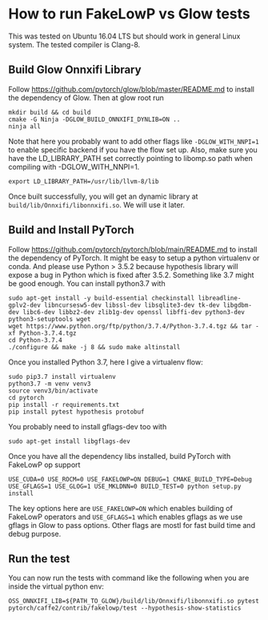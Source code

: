# How to run FakeLowP vs Glow tests
This was tested on Ubuntu 16.04 LTS but should work in general Linux system. The tested compiler is Clang-8.

## Build Glow Onnxifi Library
Follow https://github.com/pytorch/glow/blob/master/README.md to install the dependency of Glow. Then at glow root run
```
mkdir build && cd build
cmake -G Ninja -DGLOW_BUILD_ONNXIFI_DYNLIB=ON ..
ninja all
```
Note that here you probably want to add other flags like `-DGLOW_WITH_NNPI=1` to enable specific backend if you have the flow set up. Also, make sure you have the LD_LIBRARY_PATH set correctly pointing to libomp.so path when compiling with -DGLOW_WITH_NNPI=1.
```
export LD_LIBRARY_PATH=/usr/lib/llvm-8/lib
```
Once built successfully, you will get an dynamic library at `build/lib/Onnxifi/libonnxifi.so`. We will use it later.

## Build and Install PyTorch
Follow https://github.com/pytorch/pytorch/blob/main/README.md to install the dependency of PyTorch. It might be easy to
setup a python virtualenv or conda. And please use Python > 3.5.2 because hypothesis library will expose a bug in Python which
is fixed after 3.5.2. Something like 3.7 might be good enough. You can install python3.7 with
```
sudo apt-get install -y build-essential checkinstall libreadline-gplv2-dev libncursesw5-dev libssl-dev libsqlite3-dev tk-dev libgdbm-dev libc6-dev libbz2-dev zlib1g-dev openssl libffi-dev python3-dev python3-setuptools wget
wget https://www.python.org/ftp/python/3.7.4/Python-3.7.4.tgz && tar -xf Python-3.7.4.tgz
cd Python-3.7.4
./configure && make -j 8 && sudo make altinstall
```

Once you installed Python 3.7, here I give a virtualenv flow:
```
sudo pip3.7 install virtualenv
python3.7 -m venv venv3
source venv3/bin/activate
cd pytorch
pip install -r requirements.txt
pip install pytest hypothesis protobuf
```
You probably need to install gflags-dev too with
```
sudo apt-get install libgflags-dev
```

Once you have all the dependency libs installed, build PyTorch with FakeLowP op support
```
USE_CUDA=0 USE_ROCM=0 USE_FAKELOWP=ON DEBUG=1 CMAKE_BUILD_TYPE=Debug USE_GFLAGS=1 USE_GLOG=1 USE_MKLDNN=0 BUILD_TEST=0 python setup.py install
```
The key options here are `USE_FAKELOWP=ON` which enables building of FakeLowP operators and `USE_GFLAGS=1` which enables gflags as we
use gflags in Glow to pass options. Other flags are mostl for fast build time and debug purpose.

## Run the test
You can now run the tests with command like the following  when you are inside the virtual python env:
```
OSS_ONNXIFI_LIB=${PATH_TO_GLOW}/build/lib/Onnxifi/libonnxifi.so pytest pytorch/caffe2/contrib/fakelowp/test --hypothesis-show-statistics
```
